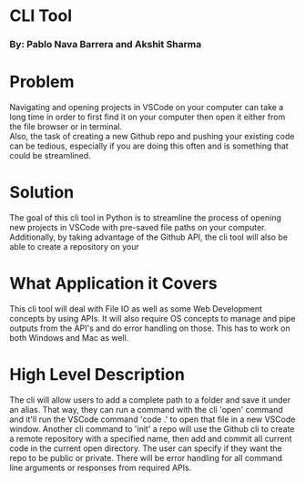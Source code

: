 # CLI Tool
### By: Pablo Nava Barrera and Akshit Sharma

# Problem
Navigating and opening projects in VSCode on your computer can take a long time in order to first find it on your computer then open it either from the file browser or in terminal.  
Also, the task of creating a new Github repo and pushing your existing code can be tedious, especially if you are doing this often and is something that could be streamlined. 

# Solution
The goal of this cli tool in Python is to streamline the process of opening new projects in VSCode with pre-saved file paths on your computer. Additionally, by taking advantage of the Github API, the cli tool will also be able to create a repository on your 

# What Application it Covers
This cli tool will deal with File IO as well as some Web Development concepts by using APIs. It will also require OS concepts to manage and pipe outputs from the API's and do error handling on those. This has to work on both Windows and Mac as well.

# High Level Description
The cli will allow users to add a complete path to a folder and save it under an alias. That way, they can run a command with the cli 'open' command and it'll run the VSCode command 'code .' to open that file in a new VSCode window. Another cli command to 'init' a repo will use the Github cli to create a remote repository with a specified name, then add and commit all current code in the current open directory. The user can specify if they want the repo to be public or private. There will be error handling for all command line arguments or responses from required APIs. 